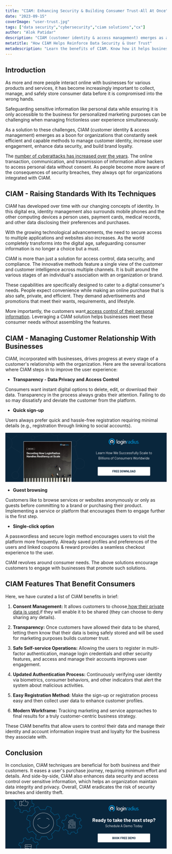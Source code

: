 ```yaml
---
title: "CIAM: Enhancing Security & Building Consumer Trust-All At Once"
date: "2023-09-15"
coverImage: "user-trust.jpg"
tags: ["data security","cybersecurity","ciam solutions","cx"]
author: "Alok Patidar"
description: "CIAM (customer identity & access management) emerges as a boon for organizations that constantly seek efficient and capable methods of dealing with customer identity management, increasing user engagement, enhancing data security, and building brand loyalty.  By implementing CIAM techniques, an organization can improve its overall operational efficiency."
metatitle: "How CIAM Helps Reinforce Data Security & User Trust"
metadescription: "Learn the benefits of CIAM. Know how it helps businesses maintain data security & earn consumer trust. Here’s the list of business advantages of CIAM."
---
```

## Introduction

As more and more people interact online with businesses for various products and services, it has become increasingly important to collect, manage, and safely store consumer data before it is compromised into the wrong hands. 

Safeguarding sensitive information like personal data while ensuring it is only accessible to the business for personalized marketing purposes can be challenging when managing frictionless user experience simultaneously. 

As a solution to these challenges, CIAM (customer identity & access management) emerges as a boon for organizations that constantly seek efficient and capable methods to manage customer identity, increase user engagement, enhance data security, and build brand loyalty. 

The [number of cyberattacks has increased over the years](https://www.statista.com/statistics/1307426/number-of-data-breaches-worldwide/). The online transaction, communication, and transmission of information allow hackers to access personal data without consent. As people become more aware of the consequences of security breaches, they always opt for organizations integrated with CIAM. 

## CIAM - Raising Standards With Its Techniques

CIAM has developed over time with our changing concepts of identity. In this digital era, identity management also surrounds mobile phones and the other computing devices a person uses, payment cards, medical records, and other data disclosing their preferences and purchases. 

With the growing technological advancements, the need to secure access to multiple applications and websites also increases. As the world completely transforms into the digital age, safeguarding consumer information is no longer a choice but a must. 

CIAM is more than just a solution for access control, data security, and compliance. The innovative methods feature a single view of the customer and customer intelligence across multiple channels. It is built around the various stages of an individual's association with an organization or brand.

These capabilities are specifically designed to cater to a digital consumer's needs. People expect convenience while making an online purchase that is also safe, private, and efficient. They demand advertisements and promotions that meet their wants, requirements, and lifestyle.

More importantly, the customers want[ access control of their personal information](https://www.loginradius.com/blog/identity/consumer-data-privacy-security/). Leveraging a CIAM solution helps businesses meet these consumer needs without assembling the features. 

## CIAM - Managing Customer Relationship With Businesses 

CIAM, incorporated with businesses, drives progress at every stage of a customer's relationship with the organization. Here are the several locations where CIAM steps in to improve the user experience:

* **Transparency - Data Privacy and Access Control**

Consumers want instant digital options to delete, edit, or download their data. Transparency in the process always grabs their attention. Failing to do so may dissatisfy and deviate the customer from the platform.

* **Quick sign-up**

Users always prefer quick and hassle-free registration requiring minimal details (e.g., registration through linking to social accounts).

[![WP-resilience](WP-resilience.png)](https://www.loginradius.com/resource/enterprise-scalability-and-performance)

* **Guest browsing**

Customers like to browse services or websites anonymously or only as guests before committing to a brand or purchasing their product. Implementing a service or platform that encourages them to engage further is the first step.

* **Single-click option**

A passwordless and secure login method encourages users to visit the platform more frequently. Already saved profiles and preferences of the users and linked coupons & reward provides a seamless checkout experience to the user. 

CIAM revolves around consumer needs. The above solutions encourage customers to engage with businesses that promote such solutions. 

## CIAM Features That Benefit Consumers 

Here, we have curated a list of CIAM benefits in brief:

1. **Consent Management:** It allows customers to choose[ how their private data is used ](https://www.loginradius.com/consent-management/)if they will enable it to be shared (they can choose to deny sharing any details).

2. **Transparency:** Once customers have allowed their data to be shared, letting them know that their data is being safely stored and will be used for marketing purposes builds customer trust. 

3. **Safe Self-service Operations:** Allowing the users to register in multi-factor authentication, manage login credentials and other security features, and access and manage their accounts improves user engagement.

4. **Updated Authentication Process:** Continuously verifying user identity via biometrics, consumer behaviors, and other indicators that alert the system about malicious activities.

5. **Easy Registration Method:** Make the sign-up or registration process easy and then collect user data to enhance customer profiles.

6. **Modern Workframe:** Tracking marketing and service approaches to final results for a truly customer-centric business strategy.

These CIAM benefits that allow users to control their data and manage their identity and account information inspire trust and loyalty for the business they associate with.  

## Conclusion

In conclusion, CIAM techniques are beneficial for both business and their customers. It eases a user's purchase journey, requiring minimum effort and details. And side-by-side, CIAM also enhances data security and access control over sensitive information, which helps an organization maintain data integrity and privacy. Overall, CIAM eradicates the risk of security breaches and identity theft.

[![book-a-free-demo-loginradius](../../assets/book-a-demo-loginradius.png)](https://www.loginradius.com/contact-us?utm_source=blog&utm_medium=web&utm_campaign=ciam-data-security-user-trust)
